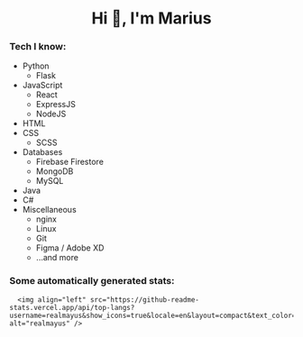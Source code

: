 <h1 align="center">Hi 👋, I'm Marius</h1>

<h3 align="left">Tech I know:</h3>
<ul>
  <li>Python
    <ul>
      <li>Flask</li>
    </ul>
  </li>
    <li>JavaScript
    <ul>
      <li>React</li>
      <li>ExpressJS</li>
      <li>NodeJS</li>
    </ul>
  </li>
  <li>HTML</li>
  <li>CSS
    <ul>
      <li>SCSS</li>
    </ul>
  </li>
  <li>Databases
    <ul>
      <li>Firebase Firestore</li>
      <li>MongoDB</li>
      <li>MySQL</li>
    </ul>
  </li>
  <li>Java</li>
  <li>C#</li>
  <li>Miscellaneous
    <ul> 
      <li>nginx</li>
      <li>Linux</li>
      <li>Git</li>
      <li>Figma / Adobe XD</li>
      <li>...and more</li>
    </ul>
  </li>
  
  
</ul>

<h3 align="left">Some automatically generated stats:</h3>

      <img align="left" src="https://github-readme-stats.vercel.app/api/top-langs?username=realmayus&show_icons=true&locale=en&layout=compact&text_color=ffffff&hide_border=true&bg_color=0E141B&title_color=4A67F7" alt="realmayus" />


